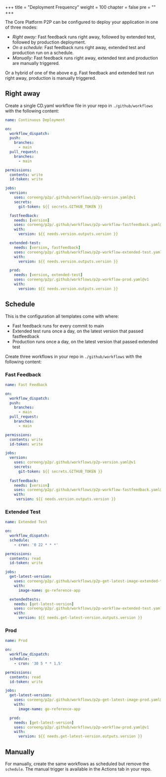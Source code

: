 +++
title = "Deployment Frequency"
weight = 100
chapter = false
pre = ""
+++

The Core Platform P2P can be configured to deploy your application in one of three modes:

* *Right away:* Fast feedback runs right away, followed by extended test, followed by production deployment. 
* *On a schedule:* Fast feedback runs right away, extended test and production run on a schedule.
* *Manually:* Fast feedback runs right away, extended test and production are manually triggered.

Or a hybrid of one of the above e.g. Fast feedback and extended test run right away, production is manually triggered.

## Right away

Create a single CD.yaml workflow file in your repo in `./github/workflows` with the following content:

```yaml
name: Continuous Deployment

on:
  workflow_dispatch:
  push:
    branches:
      - main
  pull_request:
    branches:
      - main

permissions:
  contents: write
  id-token: write

jobs:
  version:
    uses: coreeng/p2p/.github/workflows/p2p-version.yaml@v1
    secrets:
      git-token: ${{ secrets.GITHUB_TOKEN }} 

  fastfeedback:
    needs: [version]
    uses: coreeng/p2p/.github/workflows/p2p-workflow-fastfeedback.yaml@v1
    with:
      version: ${{ needs.version.outputs.version }}

  extended-test:
    needs: [version, fastfeedback]
    uses: coreeng/p2p/.github/workflows/p2p-workflow-extended-test.yaml@v1
    with:
      version: ${{ needs.version.outputs.version }}

  prod:
    needs: [version, extended-test]
    uses: coreeng/p2p/.github/workflows/p2p-workflow-prod.yaml@v1
    with:
      version: ${{ needs.version.outputs.version }}
```


## Schedule

This is the configuration all templates come with where:
* Fast feedback runs for every commit to main
* Extended test runs once a day, on the latest version that passed fastfeedback
* Production runs once a day, on the latest version that passed extended test

Create three workflows in your repo in `./github/workflows` with the following content:

### Fast Feedback

```yaml
name: Fast Feedback

on:
  workflow_dispatch:
  push:
    branches:
      - main
  pull_request:
    branches:
      - main

permissions:
  contents: write
  id-token: write

jobs:
  version:
    uses: coreeng/p2p/.github/workflows/p2p-version.yaml@v1
    secrets:
      git-token: ${{ secrets.GITHUB_TOKEN }}
    
  fastfeedback:
    needs: [version]
    uses: coreeng/p2p/.github/workflows/p2p-workflow-fastfeedback.yaml@v1
    with:
     version: ${{ needs.version.outputs.version }}
```

### Extended Test

```yaml
name: Extended Test

on:
  workflow_dispatch:
  schedule:
    - cron: '0 22 * * *'

permissions:
  contents: read
  id-token: write

jobs:
  get-latest-version:
    uses: coreeng/p2p/.github/workflows/p2p-get-latest-image-extended-test.yaml@v1
    with:
      image-name: go-reference-app

  extendedtests:
    needs: [get-latest-version]
    uses: coreeng/p2p/.github/workflows/p2p-workflow-extended-test.yaml@v1
    with:
      version: ${{ needs.get-latest-version.outputs.version }}
```

### Prod 

```yaml
name: Prod

on:
  workflow_dispatch:
  schedule:
    - cron: '30 5 * * 1,5'

permissions:
  contents: read
  id-token: write

jobs:
  get-latest-version:
    uses: coreeng/p2p/.github/workflows/p2p-get-latest-image-prod.yaml@v1
    with:
      image-name: go-reference-app

  prod:
    needs: [get-latest-version]
    uses: coreeng/p2p/.github/workflows/p2p-workflow-prod.yaml@v1
    with:
      version: ${{ needs.get-latest-version.outputs.version }}
```


## Manually

For manually, create the same workflows as scheduled but remove the `schedule`. The manual trigger is available in the Actions tab in your repo.